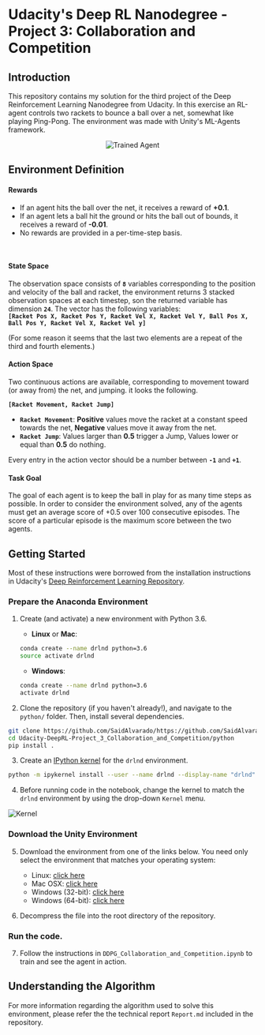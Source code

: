 # Udacity's Deep RL Nanodegree - Project 3: Collaboration and Competition

[//]: # (Image References)

[image2]: https://user-images.githubusercontent.com/10624937/42386929-76f671f0-8106-11e8-9376-f17da2ae852e.png "Kernel"


## Introduction

This repository contains my solution for the third project of the Deep Reinforcement Learning Nanodegree from Udacity. In this exercise an RL-agent controls two rackets to bounce a ball over a net, somewhat like playing Ping-Pong. The environment was made with Unity's ML-Agents framework.

<p align="center">
  <img src="https://user-images.githubusercontent.com/11748427/83697644-d52d9800-a5ff-11ea-9f21-bbc9b0b93e9a.gif" alt="Trained Agent"/>
</p>


## Environment Definition

#### Rewards

- If an agent hits the ball over the net, it receives a reward of  **+0.1**.
- If an agent lets a ball hit the ground or hits the ball out of bounds, it receives a reward of **-0.01**.
- No rewards are provided in a per-time-step basis.
<br>

#### State Space

The observation space consists of **`8`** variables corresponding to the position and velocity of the ball and racket, the environment returns 3 stacked observation spaces at each timestep, son the returned variable has dimension **`24`**.
The vector has the following variables:
<br>
**`[Racket Pos X, Racket Pos Y, Racket Vel X, Racket Vel Y, Ball Pos X, Ball Pos Y, Racket Vel X, Racket Vel y]`**

(For some reason it seems that the last two elements are a repeat of the third and fourth elements.)
<br>

#### Action Space

Two continuous actions are available, corresponding to movement toward (or away from) the net, and jumping. it looks the following.

**`[Racket Movement, Racket Jump]`**

- **`Racket Movement`**: **Positive** values move the racket at a constant speed towards the net, **Negative** values move it away from the net.
- **`Racket Jump`**: Values larger than **0.5** trigger a Jump, Values lower or equal than **0.5** do nothing.

Every entry in the action vector should be a number between **`-1`** and **`+1`**.
<br>

#### Task Goal

The goal of each agent is to keep the ball in play for as many time steps as possible. In order to consider the environment solved, any of the agents must get an average score of +0.5 over 100 consecutive episodes. The score of a particular episode is the maximum score between the two agents.
<br>


## Getting Started

Most of these instructions were borrowed from the installation instructions in Udacity's [Deep Reinforcement Learning Repository](https://github.com/udacity/deep-reinforcement-learning).


### Prepare the Anaconda Environment


1. Create (and activate) a new environment with Python 3.6.

	- __Linux__ or __Mac__: 
	```bash
	conda create --name drlnd python=3.6
	source activate drlnd
	```
	- __Windows__: 
	```bash
	conda create --name drlnd python=3.6 
	activate drlnd
	```

2. Clone the repository (if you haven't already!), and navigate to the `python/` folder.  Then, install several dependencies.
```bash
git clone https://github.com/SaidAlvarado/https://github.com/SaidAlvarado/Udacity-DeepRL-Project_3_Collaboration_and_Competition.git
cd Udacity-DeepRL-Project_3_Collaboration_and_Competition/python
pip install .
```

3. Create an [IPython kernel](http://ipython.readthedocs.io/en/stable/install/kernel_install.html) for the `drlnd` environment.  
```bash
python -m ipykernel install --user --name drlnd --display-name "drlnd"
```

4. Before running code in the notebook, change the kernel to match the `drlnd` environment by using the drop-down `Kernel` menu. 

![Kernel][image2]

### Download the Unity Environment


5. Download the environment from one of the links below.  You need only select the environment that matches your operating system:

    - Linux: [click here](https://s3-us-west-1.amazonaws.com/udacity-drlnd/P3/Tennis/Tennis_Linux.zip)
    - Mac OSX: [click here](https://s3-us-west-1.amazonaws.com/udacity-drlnd/P3/Tennis/Tennis.app.zip)
    - Windows (32-bit): [click here](https://s3-us-west-1.amazonaws.com/udacity-drlnd/P3/Tennis/Tennis_Windows_x86.zip)
    - Windows (64-bit): [click here](https://s3-us-west-1.amazonaws.com/udacity-drlnd/P3/Tennis/Tennis_Windows_x86_64.zip)

6. Decompress the file into the root directory of the repository.

### Run the code.

7. Follow the instructions in `DDPG_Collaboration_and_Competition.ipynb` to train and see the agent in action.


## Understanding the Algorithm

For more information regarding the algorithm used to solve this environment, please refer the the technical report `Report.md` included in the repository.

